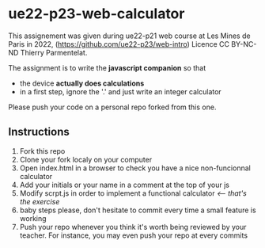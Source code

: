 # ue22-p23-web-calculator

This assignement was given during ue22-p21 web course at Les Mines de Paris in 2022, (https://github.com/ue22-p23/web-intro) Licence CC BY-NC-ND Thierry Parmentelat.

The assignment is to write the **javascript companion** so that

* the device **actually does calculations**
* in a first step, ignore the '.' and just write an integer calculator

Please push your code on a personal repo forked from this one.

## Instructions

1. Fork this repo
1. Clone your fork localy on your computer
2. Open index.html in a browser to check you have a nice non-funcionnal calculator
3. Add your initials or your name in a comment at the top of your js
4. Modify scrpt.js in order to implement a functional calculator *<-- that's the exercise*
5. baby steps please, don't hesitate to commit every time a small feature is working
6. Push your repo whenever you think it's worth being reviewed by your teacher. For instance, you may even push your repo at every commits
